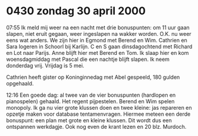 # 0430 zondag 30 april 2000
07:55	Ik meld mij weer na een nacht met drie bonuspunten: om 11 uur gaan slapen, niet eruit gegaan, weer ingeslapen na wakker worden. 
O.K. nu weer eens wat anders. We zijn hier in Egmond met Berend en Wim. Cathrien en Sara logeren in Schoorl bij Karlijn. C en S gaan dinsdagochtend met Richard en Lot naar Parijs. Anne blijft hier met Berend en Tom. Ik slaap hier en kom woensdagmiddag met Pascal die een nachtje blijft slapen. Ik neem donderdag vrij. Vrijdag is 5 mei. 

Cathrien heeft gister op Koninginnedag met Abel gespeeld, 180 gulden opgehaald. 

12:16	Een goede dag: al twee van de vier bonuspunten (hardlopen en pianospelen) gehaald. Het regent pijpestelen. Berend en Wim spelen monopoly. Ik ga nu vier grote klussen doen en twee kleine: jas repareren en opzetje maken voor database tentamenvragen. Hiermee meteen een derde bonuspunt: een plan met grote en kleine klussen. Dit wordt dus een ontspannen werkdagje. Ook nog even de krant lezen en 20 blz. Murdoch.
